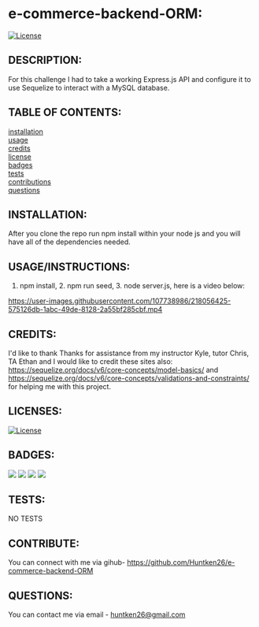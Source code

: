 # e-commerce-backend-ORM:

  [![License](https://img.shields.io/badge/License-MIT-yellow.svg)](https://opensource.org/licenses/MIT)
  
## DESCRIPTION:

For this challenge I had to take a working Express.js API and configure it to use Sequelize to interact with a MySQL database.

## TABLE OF CONTENTS:

[installation](#installation) <br/>
[usage](#usageinstructions)<br/>
[credits](#credits)<br/>
[license](#licenses)<br/>
[badges](#badges)<br/>
[tests](#tests)<br/>
[contributions](#contribute)<br/>
[questions](#questions)<br/>

## INSTALLATION:

After you clone the repo run npm install within your node js and you will have all of the dependencies needed.

## USAGE/INSTRUCTIONS:

1. npm install, 2. npm run seed, 3. node server.js, here is a video below: <br/>






https://user-images.githubusercontent.com/107738986/218056425-575126db-1abc-49de-8128-2a55bf285cbf.mp4



## CREDITS:

I'd like to thank Thanks for assistance from  my instructor Kyle, tutor Chris, TA Ethan and I would like to credit these sites also: https://sequelize.org/docs/v6/core-concepts/model-basics/ and  https://sequelize.org/docs/v6/core-concepts/validations-and-constraints/ for helping me with this project.

## LICENSES:

[![License](https://img.shields.io/badge/License-MIT-yellow.svg)](https://opensource.org/licenses/MIT)

## BADGES:
<img src="https://img.shields.io/badge/Visual_Studio_Code-0078D4?style=for-the-badge&logo=visual%20studio%20code&logoColor=white" />
<img src="https://img.shields.io/badge/Node.js-339933?style=for-the-badge&logo=nodedotjs&logoColor=white" />
<img src="https://img.shields.io/badge/json-5E5C5C?style=for-the-badge&logo=json&logoColor=white" />
<img src="https://img.shields.io/badge/JavaScript-323330?style=for-the-badge&logo=javascript&logoColor=F7DF1E" />

## TESTS:

NO TESTS

## CONTRIBUTE:

You can connect with me via gihub- https://github.com/Huntken26/e-commerce-backend-ORM

## QUESTIONS:

You can contact me via email - huntken26@gmail.com
